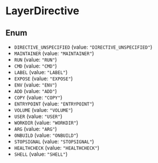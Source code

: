 # LayerDirective

## Enum

* `DIRECTIVE_UNSPECIFIED` (value: `"DIRECTIVE_UNSPECIFIED"`)
* `MAINTAINER` (value: `"MAINTAINER"`)
* `RUN` (value: `"RUN"`)
* `CMD` (value: `"CMD"`)
* `LABEL` (value: `"LABEL"`)
* `EXPOSE` (value: `"EXPOSE"`)
* `ENV` (value: `"ENV"`)
* `ADD` (value: `"ADD"`)
* `COPY` (value: `"COPY"`)
* `ENTRYPOINT` (value: `"ENTRYPOINT"`)
* `VOLUME` (value: `"VOLUME"`)
* `USER` (value: `"USER"`)
* `WORKDIR` (value: `"WORKDIR"`)
* `ARG` (value: `"ARG"`)
* `ONBUILD` (value: `"ONBUILD"`)
* `STOPSIGNAL` (value: `"STOPSIGNAL"`)
* `HEALTHCHECK` (value: `"HEALTHCHECK"`)
* `SHELL` (value: `"SHELL"`)
